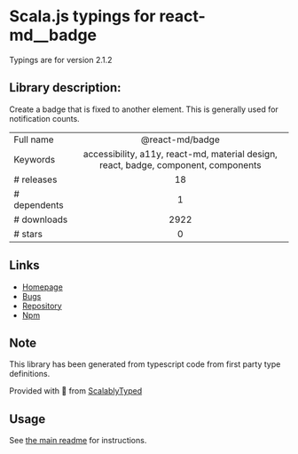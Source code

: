 
# Scala.js typings for react-md__badge

Typings are for version 2.1.2

## Library description:
Create a badge that is fixed to another element. This is generally used for notification counts.

|                    |                 |
| ------------------ | :-------------: |
| Full name          | @react-md/badge |
| Keywords           | accessibility, a11y, react-md, material design, react, badge, component, components |
| # releases         | 18 |
| # dependents       | 1 |
| # downloads        | 2922 |
| # stars            | 0 |

## Links
- [Homepage](https://react-md.dev/packages/badge/demos)
- [Bugs](https://github.com/mlaursen/react-md/issues)
- [Repository](https://github.com/mlaursen/react-md)
- [Npm](https://www.npmjs.com/package/%40react-md%2Fbadge)
    


## Note
This library has been generated from typescript code from first party type definitions.

Provided with :purple_heart: from [ScalablyTyped](https://github.com/oyvindberg/ScalablyTyped)

## Usage
See [the main readme](../../readme.md) for instructions.


